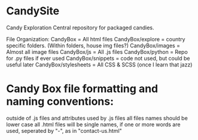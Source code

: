 # CandySite
 Candy Exploration
 Central repository for packaged candies.
 
 File Organization:
 CandyBox = All html files
 CandyBox/explore = country specific folders. (Within folders, house img files?)
 CandyBox/images = Almost all image files
 CandyBox/js = All .js files
 CandyBox/python = Repo for .py files if ever used 
 CandyBox/snippets = code not used, but could be useful later
 CandyBox/stylesheets = All CSS & SCSS (once I learn that jazz)
 
 # Candy Box file formatting and naming conventions:
 outside of .js files and attributes used by .js files
 all files names should be lower case
 all .html files will be single names, if one or more words are used, seperated by "-", as in "contact-us.html"
